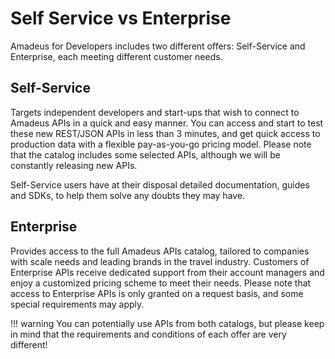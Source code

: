 # Self Service vs Enterprise
Amadeus for Developers includes two different offers: Self-Service and Enterprise, each meeting different customer needs.

## **Self-Service** 

Targets independent developers and start-ups that wish to connect to Amadeus APIs in a quick and easy manner. You can access and start to test these new REST/JSON APIs in less than 3 minutes, and get quick access to production data with a flexible pay-as-you-go pricing model. Please note that the catalog includes some selected APIs, although we will be constantly releasing new APIs.

Self-Service users have at their disposal detailed documentation, guides and SDKs, to help them solve any doubts they may have. 

## **Enterprise**  

Provides access to the full Amadeus APIs catalog, tailored to companies with scale needs and leading brands in the travel industry. Customers of Enterprise APIs receive dedicated support from their account managers and enjoy a customized pricing scheme to meet their needs. Please note that access to Enterprise APIs is only granted on a request basis, and some special requirements may apply. 

!!! warning
    You can potentially use APIs from both catalogs, but please keep in mind that the requirements and conditions of each offer are very different!
